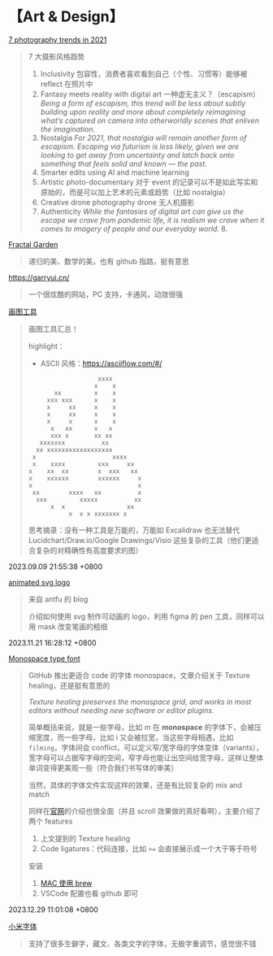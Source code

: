 # 【Art & Design】

[7 photography trends in 2021](https://blog.adobe.com/en/publish/2021/01/04/7-photography-trends-to-watch-in-2021.html#gs.0ij8bg)

> 7 大摄影风格趋势
>
> 1. Inclusivity 包容性，消费者喜欢看到自己（个性、习惯等）能够被 reflect 在照片中
> 2. Fantasy meets reality with digital art 一种虚无主义？（escapism）_Being a form of escapism, this trend will be less about subtly building upon reality and more about completely reimagining what’s captured on camera into otherworldly scenes that enliven the imagination._
> 3. Nostalgia _For 2021, that nostalgia will remain another form of escapism. Escaping via futurism is less likely, given we are looking to get away from uncertainty and latch back onto something that feels solid and known — the past._
> 4. Smarter edits using AI and machine learning
> 5. Artistic photo-documentary 对于 event 的记录可以不是如此写实和原始的，而是可以加上艺术的元素或趋势（比如 nostalgia）
> 6. Creative drone photography drone 无人机摄影
> 7. Authenticity _While the fantasies of digital art can give us the escape we crave from pandemic life, it is realism we crave when it comes to imagery of people and our everyday world._ 8.

[Fractal Garden](https://www.fractal.garden/)

> 递归的美、数学的美，也有 github 指路，挺有意思

https://garryui.cn/

> 一个很炫酷的网站，PC 支持，卡通风，动效很强

[画图工具](https://www.bmpi.dev/self/my-drawing-toolbox/)

> 画图工具汇总！
>
> highlight：
>
> - ASCII 风格：https://asciiflow.com/#/
>
> ```
>                    xxxx
>                   x    x
>        xx         x    x
>      xxx xxx      x    x
>      x     xx     x    x
>      x     xx     x    x
>      x     x      x    x
>       x   xx      x   x
>       xxx x       xx xx
>    xxxxxxx          xx
>   xx xxxxxxxxxxxxxxxxxx
>  x                     xxxx
>  x    xxxx         xxx     xx
> x    xx  xx        x  xxx   xx
> x    xxxxxx        xxxxxx     x
> x                             x
>  xx        xxxx   xx          x
>   xxx         xxxxx          xx
>       x  x                 xx
>            x  x x xxxxxxx x
> ```
>
> 思考摘录：没有一种工具是万能的，万能如 Excalidraw 也无法替代 Lucidchart/Draw.io/Google Drawings/Visio 这些复杂的工具（他们更适合复杂的对精确性有高度要求的图）

2023.09.09 21:55:38 +0800

[animated svg logo](https://antfu.me/posts/animated-svg-logo)

> 来自 antfu 的 blog
>
> 介绍如何使用 svg 制作可动画的 logo，利用 figma 的 pen 工具，同样可以用 mask 改变笔画的粗细

2023.11.21 16:28:12 +0800

[Monospace type font](https://github.com/githubnext/monaspace/blob/main/docs/Texture%20Healing.md)

> GitHub 推出更适合 code 的字体 monospace，文章介绍关于 Texture healing，还是挺有意思的
>
> _Texture healing preserves the monospace grid, and works in most editors without needing new software or editor plugins._
>
> 简单概括来说，就是一些字母，比如 m 在 **monospace** 的字体下，会被压缩宽度，而一些字母，比如 i 又会被拉宽，当这些字母相遇，比如 `filming`，字体间会 conflict，可以定义窄/宽字母的字体变体（variants），宽字母可以占据窄字母的空间，窄字母也能让出空间给宽字母，这样让整体单词变得更美观一些（符合我们书写体的审美）
>
> 当然，具体的字体文件实现这样的效果，还是有比较复杂的 mix and match
>
> 同样在[官网](https://monaspace.githubnext.com/)的介绍也很全面（并且 scroll 效果做的真好看啊），主要介绍了两个 features
>
> 1. 上文提到的 Texture healing
> 2. Code ligatures：代码连接，比如 `>=` 会直接展示成一个大于等于符号
>
> 安装
>
> 1. [MAC 使用 brew](https://github.com/githubnext/monaspace#macos)
> 2. VSCode 配置也看 github 即可

2023.12.29 11:01:08 +0800

[小米字体](https://www.bilibili.com/video/BV1iC4y1T745/)

> 支持了很多生僻字，藏文、各类文字的字体，无极字重调节，感觉很不错
